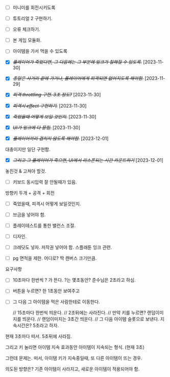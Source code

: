 - [ ] 미니미를 회전시키도록

- [ ] 튜토리얼 2 구현하기.

* [ ] 오류 체크하기.

* [ ] 본 게임 모듈화.

- [ ] 아이템을 가서 먹을 수 있도록

* [x] ~~_플레이어가 죽었다면, 그 다음에는 그 부분에 잉크가 칠해질 수 있도록._~~ [2023-11-30]

* [x] ~~_총알은 사거리 끝에 가거나, 플레이어에게 피격되면 없어지도록 해야함._~~ [2023-11-29]

- [x] ~~_피격 throttling 구현. 3초 정도?_~~ [2023-11-30]

- [x] ~~_피격시 effect 구현하기._~~ [2023-11-30]

- [x] ~~_죽었을때 어떻게 보일 것인지._~~ [2023-11-30]

- [x] ~~_UI가 잉크에 다 묻힘._~~ [2023-11-30]

- [x] ~~_플레이어끼리 겹치지 않도록 해야함._~~ [2023-12-01]

대충이지만 일단 구현함.

- [x] ~~_그리고 그 플레이어가 죽으면, UI에서 리스폰되는 시간 카운트하기_~~ [2023-12-01]

놓친것 & 고쳐야 할것.

- [ ] 키보드 동시입력 잘 안될때가 있음.

방향키 두개 + 공격 + 회전

- [ ] 죽었을때, 피격시 어떻게 보일것인지.

- [ ] 브금을 넣어야 함.

- [ ] 플레이테스트를 통한 밸런스 조절.

- [ ] 디자인.

* [ ] 크레딧도 넣자. 저작권 넣어야 함. 스플래툰 잉크 관련.

* [ ] pg 면적을 제한. 어디로? 딱 캔버스 크기만큼.

요구사항

- [ ] 10초마다 한번씩 ? 가 뜬다. ?는 몇초동안? 준수님은 2초라고 하심.

- [ ] 버튼을 누르면? 한 1초동안 보여주고

- [ ] 그 다음 그 아이템을 먹은 사람한테로 이동한다.

  // 15초마다 한번씩 띄운다.
  // 2초뒤에는 사라진다.
  // 만약 키를 누르면? 랜덤이미지를 띄운다.
  // 랜덤이미지는 3초간 띄운다.
  // 그 다음 아이템 슬롯으로 보낸다. 지속시간은? 5초라고 하자.

현재 3초마다 떠서. 5초뒤에 사라짐.

그리고 키 눌리면 아이템 지속 효과동안 아이템이 지속되는 형식. (현재 3초)

그런데 문제는. 떠서, 아이템 키가 지속중일때, 또 다른 아이템이 뜨는 경우.

의도된 방향은? 기존 아이템이 사라지고, 새로운 아이템이 적용되어야 함.
